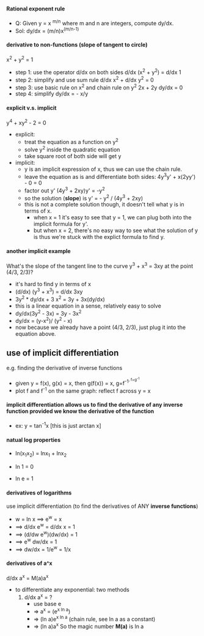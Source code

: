 #### Rational exponent rule
* Q: Given y = x <sup>m/n</sup> where m and n are integers, compute dy/dx.
* Sol: dy/dx = (m/n)x<sup>(m/n-1)</sup>

#### derivative to non-functions (slope of tangent to circle)

x<sup>2</sup> + y<sup>2</sup> = 1

* step 1: use the operator d/dx on both sides
    d/dx (x<sup>2</sup> + y<sup>2</sup>) = d/dx 1
* step 2: simplify and use sum rule
    d/dx x<sup>2</sup> + d/dx y<sup>2</sup> = 0
* step 3: use basic rule on x<sup>2</sup> and chain rule on y<sup>2</sup>
    2x + 2y dy/dx = 0
* step 4: simplify
    dy/dx = - x/y

#### explicit v.s. implicit 
y<sup>4</sup> + xy<sup>2</sup> - 2 = 0

* explicit: 
    * treat the equation as a function on y<sup>2</sup>
    * solve y<sup>2</sup> inside the quadratic equation
    * take square root of both side will get y
* implicit: 
    * y is an implicit expression of x, thus we can use the chain rule.
    * leave the equation as is and differentiate both sides:
    4y<sup>3</sup>y' + x(2yy') - 0 = 0
    * factor out y'
        (4y<sup>3</sup> + 2xy)y' = -y<sup>2</sup>
    * so the solution (**slope**) is 
        y' = - y<sup>2</sup> / (4y<sup>3</sup> + 2xy)
    * this is not a complete solution though, it doesn't tell what y is in terms of x. 
        * when x = 1 it's easy to see that y = 1, we can plug both into the implicit formula for y'.
        * but when x = 2, there's no easy way to see what the solution of y is thus we're stuck with the explict formula to find y. 
    
#### another implicit example
What's the slope of the tangent line to the curve y<sup>3</sup> + x<sup>3</sup> = 3xy at the point (4/3, 2/3)? 
* it's hard to find y in terms of x
* (d/dx) (y<sup>3</sup> + x<sup>3</sup>) = d/dx 3xy
* 3y<sup>2</sup> * dy/dx + 3 x<sup>2</sup> = 3y + 3x(dy/dx)
* this is a linear equation in a sense, relatively easy to solve
* dy/dx(3y<sup>2</sup> - 3x) = 3y - 3x<sup>2</sup>
* dy/dx = (y-x<sup>2</sup>)/ (y<sup>2</sup> - x)
* now because we already have a point (4/3, 2/3), just plug it into the equation above.

## use of implicit differentiation
e.g. finding the derivative of inverse functions
* given y = f(x), g(x) = x, then g(f(x)) = x, g=f<sup>-1<sup>, f=g<sup>-1<sup>
* plot f and f<sup>-1</sup> on the same graph: reflect f across y = x

#### implicit differentiation allows us to find the derivative of any inverse function provided we know the derivative of the function
* ex: y = tan<sup>-1</sup>x [this is just arctan x]


#### natual log properties
* ln(x<sub>1</sub>x<sub>2</sub>) = lnx<sub>1</sub> + lnx<sub>2</sub>

* ln 1 = 0
* ln e = 1

#### derivatives of logarithms
use implicit differentiation (to find the derivatives of ANY **inverse functions**)

* w = ln x ==> e<sup>w</sup> = x 
* ==> d/dx e<sup>w</sup> = d/dx x = 1
* ==> (d/dw e<sup>w</sup>)(dw/dx) = 1
* ==> e<sup>w</sup> dw/dx = 1
* ==> dw/dx = 1/e<sup>w</sup> = 1/x 

#### derivatives of a^x
d/dx a<sup>x</sup> = M(a)a<sup>x</sup>

* to differentiate any exponential: two methods
    1. d/dx a<sup>x</sup> = ?
        * use base e 
        * => a<sup>x</sup> = (e<sup>x ln a</sup>)
        * => (ln a)e<sup>x ln a</sup> (chain rule, see ln a as a constant)
        * => (ln a)a<sup>x</sup>
        So the magic number **M(a)** is ln a